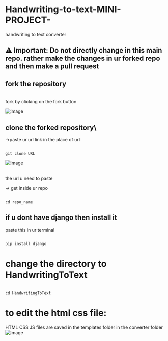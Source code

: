 # Handwriting-to-text-MINI-PROJECT-
handwriting to text converter

## ⚠️ Important: Do not directly change in this main repo. rather make the changes in ur forked repo and then make a pull request

## fork the repository
<br>
fork by clicking on the fork button
<br>

![image](https://github.com/user-attachments/assets/97d1239e-8607-4e5b-bf4d-c7010ff2ff25)



## clone the forked repository\
->paste ur url link in the place of url
```

git clone URL

```

![image](https://github.com/user-attachments/assets/33194c70-d502-4e84-b62b-84a746719b1b)

<br>
the url u need to paste

-> get inside ur repo

```

cd repo_name

```

## if u dont have django then install it
paste this in ur terminal

```

pip install django

```
# change the directory to HandwritingToText 
```

cd HandwritingToText

```
# to edit the html css file:

HTML CSS JS files are saved in the templates folder in the converter folder
<br>
![image](https://github.com/user-attachments/assets/fa60ee97-838d-4325-a23b-645c75ed9ac2)
